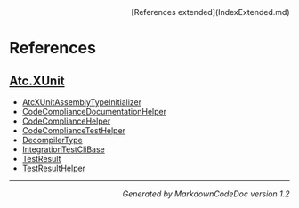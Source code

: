 <div style='text-align: right'>
[References extended](IndexExtended.md)
</div>

# References

## [Atc.XUnit](Atc.XUnit.md)

- [AtcXUnitAssemblyTypeInitializer](Atc.XUnit.md#atcxunitassemblytypeinitializer)
- [CodeComplianceDocumentationHelper](Atc.XUnit.md#codecompliancedocumentationhelper)
- [CodeComplianceHelper](Atc.XUnit.md#codecompliancehelper)
- [CodeComplianceTestHelper](Atc.XUnit.md#codecompliancetesthelper)
- [DecompilerType](Atc.XUnit.md#decompilertype)
- [IntegrationTestCliBase](Atc.XUnit.md#integrationtestclibase)
- [TestResult](Atc.XUnit.md#testresult)
- [TestResultHelper](Atc.XUnit.md#testresulthelper)

<hr /><div style='text-align: right'><i>Generated by MarkdownCodeDoc version 1.2</i></div>
